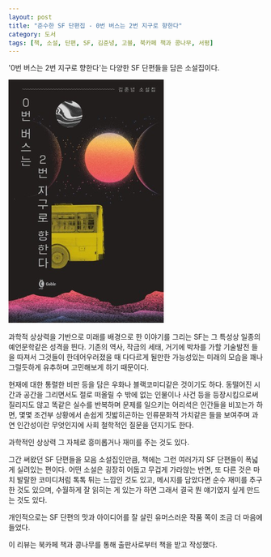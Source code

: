 ```yaml
---
layout: post
title: "준수한 SF 단편집 - 0번 버스는 2번 지구로 향한다"
category: 도서
tags: [책, 소설, 단편, SF, 김준녕, 고블, 북카페 책과 콩나무, 서평]
---
```


'0번 버스는 2번 지구로 향한다'는
다양한 SF 단편들을 담은 소설집이다.

![표지](/images/book/bus-no-0-heads-to-earth-no-2-book-h480.jpg)

과학적 상상력을 기반으로 미래를 배경으로 한 이야기를 그리는
SF는 그 특성상 일종의 예언문학같은 성격을 띈다.
기존의 역사, 작금의 세태, 거기에 박차를 가할 기술발전 들을 따져서
그것들이 한데어우러졌을 때 다다르게 될만한 가능성있는 미래의 모습을
꽤나 그럴듯하게 유추하며 고민해보게 하기 때문이다.

현재에 대한 통렬한 비판 등을 담은 우화나 블랙코미디같은 것이기도 하다.
동떨어진 시간과 공간을 그리면서도
절로 떠올릴 수 밖에 없는 인물이나 사건 등을 등장시킴으로써
질리지도 않고 똑같은 실수를 반복하며 문제를 일으키는 어리석은 인간들을 비꼬는가 하면,
몇몇 조건부 상황에서 손쉽게 짓밟히곤하는 인류문화적 가치같은 들을 보여주며
과연 인간성이란 무엇인지에 사회 철학적인 질문을 던지기도 한다.

과학적인 상상력 그 자체로 흥미롭거나 재미를 주는 것도 있다.

그간 써왔던 SF 단편들을 모음 소설집인만큼,
책에는 그런 여러가지 SF 단편들이 폭넓게 실려있는 편이다.
어떤 소설은 굉장히 어둡고 무겁게 가라않는 반면,
또 다른 것은 마치 발랄한 코미디처럼 톡톡 튀는 느낌인 것도 있고,
메시지를 담았다면 순수 재미를 추구한 것도 있으며,
수월하게 잘 읽히는 게 있는가 하면
그래서 결국 뭔 얘기였지 싶게 만드는 것도 있다.

개인적으로는 SF 단편의 맛과 아이디어를 잘 살린 유머스러운 작품 쪽이 조금 더 마음에 들었다.



<div class="im im-info">
이 리뷰는 북카페 책과 콩나무를 통해 출판사로부터 책을 받고 작성했다.
</div>

